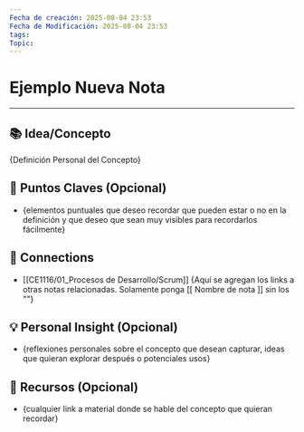 ```yaml
---
Fecha de creación: 2025-08-04 23:53
Fecha de Modificación: 2025-08-04 23:53
tags: 
Topic:
---
```



# **Ejemplo Nueva Nota**


---

## 📚 Idea/Concepto 

{Definición Personal del Concepto}

## 📌 Puntos Claves (Opcional)
- {elementos puntuales que deseo recordar que pueden estar o no en la definición y que deseo que sean muy visibles para recordarlos fácilmente}

## 🔗 Connections
- [[CE1116/01_Procesos de Desarrollo/Scrum]]
{Aquí se agregan los links a otras notas relacionadas. Solamente ponga \[\[ Nombre de nota \]\] sin los "\"}
## 💡 Personal Insight (Opcional)
- {reflexiones personales sobre el concepto que desean capturar, ideas que quieran explorar después o potenciales usos}
## 🧾 Recursos (Opcional)
- {cualquier link a material donde se hable del concepto que quieran recordar}